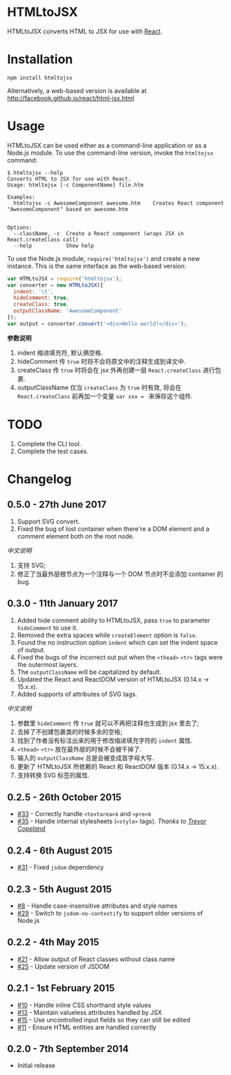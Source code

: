HTMLtoJSX
=========

HTMLtoJSX converts HTML to JSX for use with [React](facebook.github.io/react/).

Installation
============

```
npm install htmltojsx
```

Alternatively, a web-based version is available at http://facebook.github.io/react/html-jsx.html

Usage
=====
HTMLtoJSX can be used either as a command-line application or as a Node.js module. To use the command-line version, invoke the `htmltojsx` command:

```
$ htmltojsx --help
Converts HTML to JSX for use with React.
Usage: htmltojsx [-c ComponentName] file.htm

Examples:
  htmltojsx -c AwesomeComponent awesome.htm    Creates React component "AwesomeComponent" based on awesome.htm


Options:
  --className, -c  Create a React component (wraps JSX in React.createClass call)
  --help           Show help
```

To use the Node.js module, `require('htmltojsx')` and create a new instance. This is the same interface as the web-based version:

```js
var HTMLtoJSX = require('htmltojsx');
var converter = new HTMLtoJSX({
  indent: '\t',
  hideComment: true,
  createClass: true,
  outputClassName: 'AwesomeComponent'
});
var output = converter.convert('<div>Hello world!</div>');
```

__参数说明__

1. indent
   缩进填充符, 默认俩空格.
1. hideComment
   传 `true` 时将不会将原文中的注释生成到译文中.
1. createClass
   传 `true` 时将会在 jsx 外再创建一层 `React.createClass` 进行包裹.
1. outputClassName
   仅当 `createClass` 为 `true` 时有效, 将会在 `React.createClass` 前再加一个变量 `var xxx = ` 来保存这个组件.

TODO
=========

1. Complete the CLI tool.
1. Complete the test cases.

Changelog
=========

0.5.0 - 27th June 2017
-------------------------

1. Support SVG convert.
1. Fixed the bug of lost container when there're a DOM element and a comment element both on the root node.

_中文说明_

1. 支持 SVG;
1. 修正了当最外层根节点为一个注释与一个 DOM 节点时不会添加 container 的 bug.

0.3.0 - 11th January 2017
-------------------------

1. Added hide comment ability to HTMLtoJSX, pass `true` to parameter `hideComment` to use it.
1. Removed the extra spaces while `createElement` option is `false`.
1. Found the no instruction option `indent` which can set the indent space of output.
1. Fixed the bugs of the incorrect out put when the `<thead>` `<tr>` tags were the outermost layers.
1. The `outputClassName` will be capitalized by default.
1. Updated the React and ReactDOM version of HTMLtoJSX (0.14.x -> 15.x.x).
1. Added supports of attributes of SVG tags.

_中文说明_

1. 参数里 `hideComment` 传 `true` 就可以不再把注释也生成到 jsx 里去了;
1. 去掉了不创建包裹类的时候多余的空格;
1. 找到了作者没有标注出来的用于修改缩进填充字符的 `indent` 属性.
1. `<thead>` `<tr>` 放在最外层的时候不会被干掉了.
1. 输入的 `outputClassName` 总是会被变成首字母大写.
1. 更新了 HTMLtoJSX 所依赖的 React 和 ReactDOM 版本 (0.14.x -> 15.x.x).
1. 支持转换 SVG 标签的属性.


0.2.5 - 26th October 2015
-------------------------
 - [#33](https://github.com/reactjs/react-magic/issues/33) - Correctly handle `<textarea>`s and `<pre>`s
 - [#35](https://github.com/reactjs/react-magic/issues/35) - Handle internal stylesheets (`<style>` tags). *Thanks to [Trevor Copeland](https://github.com/sickslives)*


0.2.4 - 6th August 2015
-----------------------
 - [#31](https://github.com/reactjs/react-magic/issues/31) - Fixed `jsdom`
   dependency

0.2.3 - 5th August 2015
-----------------------
 - [#8](https://github.com/reactjs/react-magic/issues/8) - Handle
   case-insensitive attributes and style names
 - [#29](https://github.com/reactjs/react-magic/pull/29) - Switch to
   `jsdom-no-contextify` to support older versions of Node.js

0.2.2 - 4th May 2015
--------------------
 - [#21](https://github.com/reactjs/react-magic/issues/21) - Allow output of
   React classes without class name
 - [#25](https://github.com/reactjs/react-magic/pull/25) - Update version of
   JSDOM

0.2.1 - 1st February 2015
-------------------------
 - [#10](https://github.com/reactjs/react-magic/pull/10) - Handle inline CSS
   shorthand style values
 - [#13](https://github.com/reactjs/react-magic/pull/13) - Maintain valueless
   attributes handled by JSX
 - [#15](https://github.com/reactjs/react-magic/pull/15) - Use uncontrolled
   input fields so they can still be edited
 - [#11](https://github.com/reactjs/react-magic/issues/11) - Ensure HTML
   entities are handled correctly

0.2.0 - 7th September 2014
--------------------------
 - Initial release
